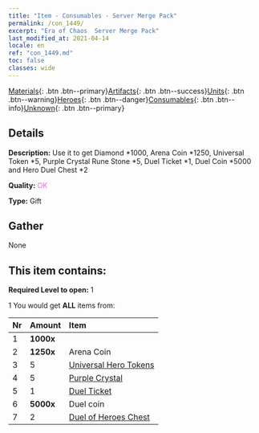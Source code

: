 ```yaml
---
title: "Item - Consumables - Server Merge Pack"
permalink: /con_1449/
excerpt: "Era of Chaos  Server Merge Pack"
last_modified_at: 2021-04-14
locale: en
ref: "con_1449.md"
toc: false
classes: wide
---
```

 [Materials](/Items/){: .btn .btn--primary}[Artifacts](/Items/Artifacts/){: .btn .btn--success}[Units](/Items/Units/){: .btn .btn--warning}[Heroes](/Items/Heroes/){: .btn .btn--danger}[Consumables](/Items/Consumables/){: .btn .btn--info}[Unknown](/Items/Unknown/){: .btn .btn--primary}

## Details
 **Description:** Use it to get Diamond *1000, Arena Coin *1250, Universal Token *5, Purple Crystal Rune Stone *5, Duel Ticket *1, Duel Coin *5000 and Hero Duel Chest *2

 **Quality:** <span style="color: #DA70D6">OK</span>

 **Type:** Gift

## Gather

  None

## This item contains:

 **Required Level to open:** 1

 1 You would get **ALL** items  from:

  | Nr | Amount |     Item    |
  |:---|:-------|:------------|
  | 1 |  **1000x** | <i class="fas fa-gem"/> |  | 
  | 2 |  **1250x** | Arena Coin |  | 
  | 3 | 5 | [Universal Hero Tokens](/Items/her_358/) | 
  | 4 | 5 | [Purple Crystal](/Items/con_720/) | 
  | 5 | 1 | [Duel Ticket](/Items/con_784/) | 
  | 6 |  **5000x** | Duel coin |  | 
  | 7 | 2 | [Duel of Heroes Chest](/Items/con_1008/) | 
